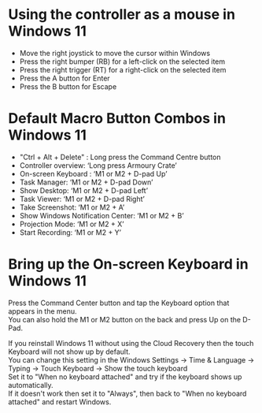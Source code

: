 # Using the controller as a mouse in Windows 11

- Move the right joystick to move the cursor within Windows
- Press the right bumper (RB) for a left-click on the selected item
- Press the right trigger (RT) for a right-click on the selected item
- Press the A button for Enter
- Press the B button for Escape

# Default Macro Button Combos in Windows 11

- "Ctrl + Alt + Delete" :  Long press the Command Centre button
- Controller overview: ‘Long press Armoury Crate’
- On-screen Keyboard : ‘M1 or M2 + D-pad Up’
- Task Manager: ‘M1 or M2 + D-pad Down’
- Show Desktop: ‘M1 or M2 + D-pad Left’
- Task Viewer: ‘M1 or M2 + D-pad Right’
- Take Screenshot: ‘M1 or M2 + A’
- Show Windows Notification Center: ‘M1 or M2 + B’
- Projection Mode: ‘M1 or M2 + X’
- Start Recording: ‘M1 or M2 + Y’

# Bring up the On-screen Keyboard in Windows 11

Press the Command Center button and tap the Keyboard option that appears in the menu.</br>
You can also hold the M1 or M2 button on the back and press Up on the D-Pad.

If you reinstall Windows 11 without using the Cloud Recovery then the touch Keyboard will not show up by default.</br>
You can change this setting in the Windows Settings -> Time & Language -> Typing -> Touch Keyboard -> Show the touch keyboard</br>
Set it to "When no keyboard attached" and try if the keyboard shows up automatically.</br>
If it doesn't work then set it to "Always", then back to "When no keyboard attached" and restart Windows.
